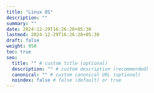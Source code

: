 ```yaml
---
title: "Linux OS"
description: ""
summary: ""
date: 2024-12-29T16:26:28+05:30
lastmod: 2024-12-29T16:26:28+05:30
draft: false
weight: 950
toc: true
seo:
  title: "" # custom title (optional)
  description: "" # custom description (recommended)
  canonical: "" # custom canonical URL (optional)
  noindex: false # false (default) or true
---
```

